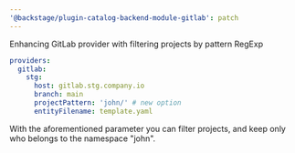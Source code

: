 ```yaml
---
'@backstage/plugin-catalog-backend-module-gitlab': patch
---
```


Enhancing GitLab provider with filtering projects by pattern RegExp

```yaml
providers:
  gitlab:
    stg:
      host: gitlab.stg.company.io
      branch: main
      projectPattern: 'john/' # new option
      entityFilename: template.yaml
```

With the aforementioned parameter you can filter projects, and keep only who belongs to the namespace "john".
